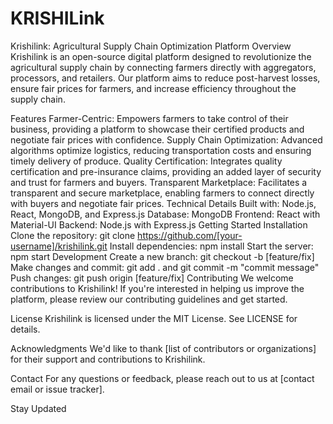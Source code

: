 # KRISHILink
Krishilink: Agricultural Supply Chain Optimization Platform
Overview
Krishilink is an open-source digital platform designed to revolutionize the agricultural supply chain by connecting farmers directly with aggregators, processors, and retailers. Our platform aims to reduce post-harvest losses, ensure fair prices for farmers, and increase efficiency throughout the supply chain.

Features
Farmer-Centric: Empowers farmers to take control of their business, providing a platform to showcase their certified products and negotiate fair prices with confidence.
Supply Chain Optimization: Advanced algorithms optimize logistics, reducing transportation costs and ensuring timely delivery of produce.
Quality Certification: Integrates quality certification and pre-insurance claims, providing an added layer of security and trust for farmers and buyers.
Transparent Marketplace: Facilitates a transparent and secure marketplace, enabling farmers to connect directly with buyers and negotiate fair prices.
Technical Details
Built with: Node.js, React, MongoDB, and Express.js
Database: MongoDB
Frontend: React with Material-UI
Backend: Node.js with Express.js
Getting Started
Installation
Clone the repository: git clone https://github.com/[your-username]/krishilink.git
Install dependencies: npm install
Start the server: npm start
Development
Create a new branch: git checkout -b [feature/fix]
Make changes and commit: git add . and git commit -m "commit message"
Push changes: git push origin [feature/fix]
Contributing
We welcome contributions to Krishilink! If you're interested in helping us improve the platform, please review our contributing guidelines and get started.

License
Krishilink is licensed under the MIT License. See LICENSE for details.

Acknowledgments
We'd like to thank [list of contributors or organizations] for their support and contributions to Krishilink.

Contact
For any questions or feedback, please reach out to us at [contact email or issue tracker].

Stay Updated
